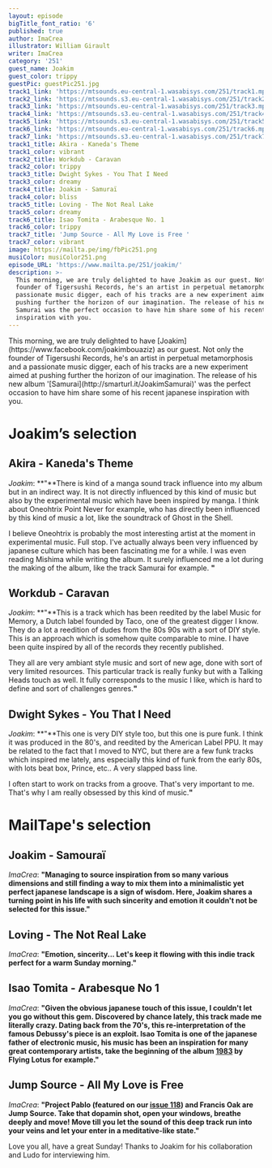 ```yaml
---
layout: episode
bigTitle_font_ratio: '6'
published: true
author: ImaCrea
illustrator: William Girault
writer: ImaCrea
category: '251'
guest_name: Joakim
guest_color: trippy
guestPic: guestPic251.jpg
track1_link: 'https://mtsounds.eu-central-1.wasabisys.com/251/track1.mp3'
track2_link: 'https://mtsounds.s3.eu-central-1.wasabisys.com/251/track2.mp3'
track3_link: 'https://mtsounds.eu-central-1.wasabisys.com/251/track3.mp3'
track4_link: 'https://mtsounds.s3.eu-central-1.wasabisys.com/251/track4.mp3'
track5_link: 'https://mtsounds.s3.eu-central-1.wasabisys.com/251/track5.mp3'
track6_link: 'https://mtsounds.eu-central-1.wasabisys.com/251/track6.mp3'
track7_link: 'https://mtsounds.s3.eu-central-1.wasabisys.com/251/track7.mp3'
track1_title: Akira - Kaneda's Theme
track1_color: vibrant
track2_title: Workdub - Caravan
track2_color: trippy
track3_title: Dwight Sykes - You That I Need
track3_color: dreamy
track4_title: Joakim - Samuraï
track4_color: bliss
track5_title: Loving - The Not Real Lake
track5_color: dreamy
track6_title: Isao Tomita - Arabesque No. 1
track6_color: trippy
track7_title: 'Jump Source - All My Love is Free '
track7_color: vibrant
image: https://mailta.pe/img/fbPic251.png
musiColor: musiColor251.png
episode_URL: 'https://www.mailta.pe/251/joakim/'
description: >-
  This morning, we are truly delighted to have Joakim as our guest. Not only the
  founder of Tigersushi Records, he's an artist in perpetual metamorphosis and a
  passionate music digger, each of his tracks are a new experiment aimed at
  pushing further the horizon of our imagination. The release of his new album
  Samurai was the perfect occasion to have him share some of his recent japanese
  inspiration with you.
---
```

<p id="introduction">This morning, we are truly delighted to have [Joakim](https://www.facebook.com/joakimbouaziz) as our guest. Not only the founder of Tigersushi Records, he's an artist in perpetual metamorphosis and a passionate music digger, each of his tracks are a new experiment aimed at pushing further the horizon of our imagination. The release of his new album '[Samurai](http://smarturl.it/JoakimSamurai)' was the perfect occasion to have him share some of his recent japanese inspiration with you.</p>

# Joakim’s selection

## Akira - Kaneda's Theme
_Joakim_: **"**There is kind of a manga sound track influence into my album but in an indirect way. It is not directly influenced by this kind of music but also by the experimental music which have been inspired by manga. I think about Oneohtrix Point Never for example, who has directly been influenced by this kind of music a lot, like the soundtrack of Ghost in the Shell. 

I believe Oneohtrix is probably the most interesting artist at the moment in experimental music. Full stop. I've actually always been very influenced by japanese culture which has been fascinating me for a while. I was even reading Mishima while writing the album. It surely influenced me a lot during the making of the album, like the track Samurai for example. **"**

## Workdub - Caravan 
_Joakim_: **"**This is a track which has been reedited by the label Music for Memory, a Dutch label founded by Taco, one of the greatest digger I know. They do a lot a reedition of dudes from the 80s 90s with a sort of DIY style. This is an approach which is somehow quite comparable to mine. I have been quite inspired by all of the records they recently published. 

They all are very ambiant style music and sort of new age, done with sort of very limited resources. This particular track is really funky but with a Talking Heads touch as well. It fully corresponds to the music I like, which is hard to define and sort of challenges genres.**"**

## Dwight Sykes - You That I Need
_Joakim_: **"**This one is very DIY style too, but this one is pure funk. I think it was produced in the 80's, and reedited by the American Label PPU. It may be related to the fact that I moved to NYC, but there are a few funk tracks which inspired me lately, ans especially this kind of funk from the early 80s, with lots beat box, Prince, etc.. A very slapped bass line.

I often start to work on tracks from a groove. That's very important to me. That's why I am really obsessed by this kind of music.**"**


# MailTape's selection

## Joakim - Samouraï
_ImaCrea_: **"**Managing to source inspiration from so many various dimensions and still finding a way to mix them into a minimalistic yet perfect japanese landscape is a sign of wisdom. Here, Joakim shares a turning point in his life with such sincerity and emotion it couldn't not be selected for this issue.**"** 

## Loving - The Not Real Lake
_ImaCrea_: **"**Emotion, sincerity... Let's keep it flowing with this indie track perfect for a warm Sunday morning.**"**

## Isao Tomita - Arabesque No 1
_ImaCrea_: **"**Given the obvious japanese touch of this issue, I couldn't let you go without this gem. Discovered by chance lately, this track made me literally crazy. Dating back from the 70's, this re-interpretation of the famous Debussy's piece is an exploit. Isao Tomita is one of the japanese father of electronic music, his music has been an inspiration for many great contemporary artists, take the beginning of the album [1983](https://www.youtube.com/watch?v=jY9wzoJvqYs) by Flying Lotus for example.**"**

## Jump Source - All My Love is Free
_ImaCrea_: **"**Project Pablo (featured on our [issue 118](https://www.mailta.pe/188/project-pablo/)) and Francis Oak are Jump Source. Take that dopamin shot, open your windows, breathe deeply and move! Move till you let the sound of this deep track run into your veins and let your enter in a meditative-like state.**"**


<p id="outroduction">Love you all, have a great Sunday! Thanks to Joakim for his collaboration and Ludo for interviewing him.</p>
